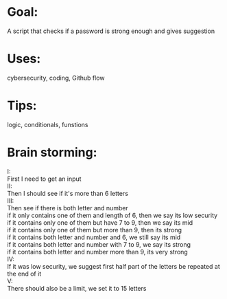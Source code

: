 # Goal:
A script that checks if a password is strong enough and gives suggestion
# Uses: 
cybersecurity, coding, Github flow
# Tips:
logic, conditionals, funstions
# Brain storming:
I:  
First I need to get an input  
II:  
Then I should see if it's more than 6 letters  
III:  
Then see if there is both letter and number  
if it only contains one of them and length of 6, then we say its low security  
if it contains only one of them but have 7 to 9, then we say its mid  
if it contains only one of them but more than 9, then its strong  
if it contains both letter and number and 6, we still say its mid  
if it contains both letter and number with 7 to 9, we say its strong  
if it contains both letter and number more than 9, its very strong  
IV:  
If it was low security, we suggest first half part of the letters be repeated at the end of it  
V:  
There should also be a limit, we set it to 15 letters  

